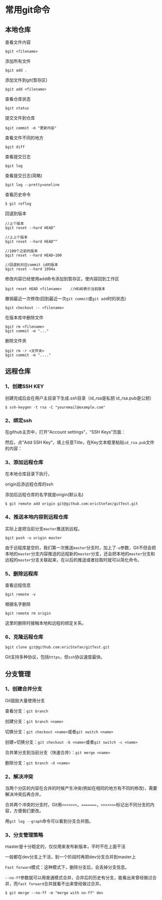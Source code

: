 # 常用git命令

## 本地仓库

查看文件内容

```
$git <filename>
```

添加所有文件

```
$git add .
```

添加文件到git(暂存区)

```
$git add <filename>
```

查看仓库状态

```
$git status
```

提交文件到仓库

```
$git commit -m "更新内容"
```

查看文件不同的地方

```
$git diff
```

查看提交日志

```
$git log
```

查看提交日志(简略)

```
$git log --pretty=oneline
```

查看历史命令

```
$ git reflog
```

回退到版本

```
//上个版本
$git reset --hard HEAD^

//上上个版本
$git reset --hard HEAD^^

//100个之前的版本
$git reset --hard HEAD~100

//回退到对应commit id的版本
$git reset --hard 1094a
```

修改内容已经使用add命令添加到暂存区，使内容回到工作区

```
$git reset HEAD <filename>    //HEAD表示当前版本
```

撤销最近一次修改(回到最近一次`git commit`或`git add`时的状态)

```
$git checkout -- <filename>
```

在版本库中删除文件

```
$git rm <filename>
$git commit -m "..."
```

删除文件夹

```
$git rm -r <文件夹>
$git commit -m "...."
```

## 远程仓库

### 1、创建SSH KEY

创建完成后会在用户主目录下生成.ssh目录（id_rsa是私钥  id_rsa.pub是公钥）

```
$ ssh-keygen -t rsa -C "youremail@example.com"
```

### 2、绑定ssh

在github主页中，打开“Account settings”，“SSH Keys”页面：

然后，点“Add SSH Key”，填上任意Title，在Key文本框里粘贴`id_rsa.pub`文件的内容：

### 3、添加远程仓库

在本地仓库目录下执行，

origin后添远程仓库的ssh

添加后远程仓库的名字就是origin(默认名)

```
$ git remote add origin git@github.com:ericStefan/gitTest.git
```

### 4、推送本地内容到远程仓库

实际上是把当前分支`master`推送到远程。

```
$git push -u origin master
```

由于远程库是空的，我们第一次推送`master`分支时，加上了`-u`参数，Git不但会把本地的`master`分支内容推送的远程新的`master`分支，还会把本地的`master`分支和远程的`master`分支关联起来，在以后的推送或者拉取时就可以简化命令。

### 5、删除远程库

查看远程信息

```
$git remote -v
```

根据名字删除

```
$git remote rm origin
```

这里的删除时接触本地和远程的绑定关系。

### 6、克隆远程仓库

```
$git clone git@github.com:ericStefan/gitTest.git
```

Git支持多种协议，包括`https`，但`ssh`协议速度最快。

## 分支管理

### 1、创建合并分支

Git鼓励大量使用分支

查看分支：`git branch`

创建分支：`git branch <name>`

切换分支：`git checkout <name>`或者`git switch <name>`

创建+切换分支：`git checkout -b <name>`或者`git switch -c <name>`

合并某分支到当前分支（快速合并）：`git merge <name>`

删除分支：`git branch -d <name>`

### 2、解决冲突

当两个分区的内容在合并的时候产生冲突(例如在相同的地方有不同的修改)，需要解决冲突后再合并。

合并两个冲突的分支时，Git用`<<<<<<<`，`=======`，`>>>>>>>`标记出不同分支的内容，方便我们更改。

用`git log --graph`命令可以看到分支合并图。

### 3、分支管理策略

master是十分稳定的，仅仅用来发布新版本，平时不在上面干活

一般都在dev分支上干活，到一个阶段时再把dev分支合并到master上

`Fast forward`模式：这种模式下，删除分支后，会丢掉分支信息。

`--no-ff`参数就可以用普通模式合并，合并后的历史有分支，能看出来曾经做过合并，而`fast forward`合并就看不出来曾经做过合并。

```
$ git merge --no-ff -m "merge with no-ff" dev
```

